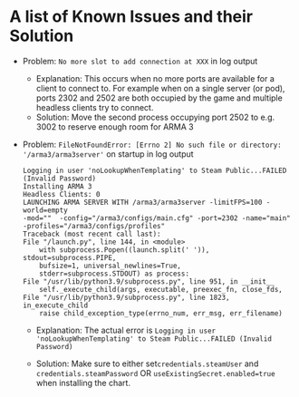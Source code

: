 # A list of Known Issues and their Solution

- Problem: `No more slot to add connection at XXX` in log output
  - Explanation: This occurs when no more ports are available for a client to
    connect to. For example when on a single server (or pod), ports 2302 and
    2502 are both occupied by the game and multiple headless clients try to
    connect.
  - Solution: Move the second process occupying port 2502 to e.g. 3002 to
    reserve enough room for ARMA 3

- Problem: `FileNotFoundError: [Errno 2] No such file or directory:
  '/arma3/arma3server'` on startup in log output

    ```text
    Logging in user 'noLookupWhenTemplating' to Steam Public...FAILED (Invalid Password)
    Installing ARMA 3
    Headless Clients: 0
    LAUNCHING ARMA SERVER WITH /arma3/arma3server -limitFPS=100 -world=empty
    -mod=""  -config="/arma3/configs/main.cfg" -port=2302 -name="main"
    -profiles="/arma3/configs/profiles"
    Traceback (most recent call last):
    File "/launch.py", line 144, in <module>
        with subprocess.Popen((launch.split(' ')), stdout=subprocess.PIPE,
        bufsize=1, universal_newlines=True,
        stderr=subprocess.STDOUT) as process:
    File "/usr/lib/python3.9/subprocess.py", line 951, in __init__
        self._execute_child(args, executable, preexec_fn, close_fds,
    File "/usr/lib/python3.9/subprocess.py", line 1823, in_execute_child
        raise child_exception_type(errno_num, err_msg, err_filename)
    ```

  - Explanation: The actual error is `Logging in user 'noLookupWhenTemplating'
    to Steam Public...FAILED (Invalid Password)`

  - Solution: Make sure to either set`credentials.steamUser` and
    `credentials.steamPassword` OR `useExistingSecret.enabled=true` when
    installing the chart.
